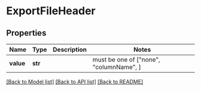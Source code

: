 # ExportFileHeader


## Properties
Name | Type | Description | Notes
------------ | ------------- | ------------- | -------------
**value** | **str** |  |  must be one of ["none", "columnName", ]

[[Back to Model list]](../README.md#documentation-for-models) [[Back to API list]](../README.md#documentation-for-api-endpoints) [[Back to README]](../README.md)


